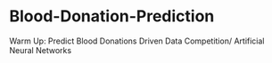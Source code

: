 # Blood-Donation-Prediction
Warm Up: Predict Blood Donations Driven Data Competition/ Artificial Neural Networks
